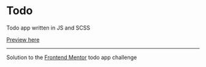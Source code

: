 # Todo
Todo app written in JS and SCSS

[Preview here](https://tamarutaca.github.io/todo-app/)

---
Solution to the [Frontend Mentor](https://www.frontendmentor.io/) todo app challenge
